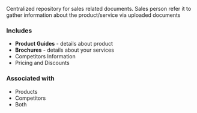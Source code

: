 Centralized repository for sales related documents. Sales person refer it to gather information about the product/service via uploaded documents

### Includes
- **Product Guides** - details about product
- **Brochures** - details about your services
- Competitors Information
- Pricing and Discounts

### Associated with
- Products
- Competitors
- Both